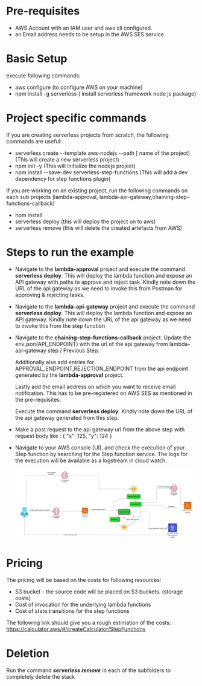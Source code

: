 # Pre-requisites

- AWS Account with an IAM user and aws cli configured.
- an Email address needs to be setup in the AWS SES service.

# Basic Setup

execute following commands:

- aws configure (to configure AWS on your machine)
- npm install -g serverless ( install serverless framework node js package)

# Project specific commands

If you are creating serverless projects from scratch, the following commands are useful:

- serverless create --template aws-nodejs --path [ name of the project] (This will create a new serverless project)
- npm init -y (This will initialize the nodejs project)
- npm install --save-dev serverless-step-functions (This will add a dev dependency for step functions plugin)

If you are working on an existing project, run the following commands on each sub projects (lambda-approval,
lambda-api-gateway,chaining-step-functions-callback)

- npm install 
- serverless deploy (this will deploy the project on to aws)
- serverless remove (this will delete the created artefacts from AWS)

# Steps to run the example

- Navigate to the **lambda-approval** project and execute the command **serverless deploy**.
  This will deploy the lambda function and expose an API gateway with paths to approve and reject task. Kindly note down the URL of the api gateway as we need to invoke this from Postman for approving & rejecting tasks.

- Navigate to the **lambda-api-gateway** project and execute the command **serverless deploy**.
  This will deploy the lambda function and expose an API gateway. Kindly note down the URL of the api gateway as we need to invoke this from the step function

- Navigate to the **chaining-step-functions-callback** project.
  Update the env.json(API_ENDPOINT) with the url of the api gateway from lambda-api-gateway step / Previous Step.

  Additionally also add entries for APPROVAL_ENDPOINT,REJECTION_ENDPOINT from the api endpoint generated by the **lambda-approval** project.

  Lastly add the email address on which you want to receive email notification. This has to be pre-registered on AWS SES as mentioned in the pre-requisites.

  Execute the command **serverless deploy**.
  Kindly note down the URL of the api gateway generated from this step.

- Make a post request to the api gateway url from the above step with request body like :
  {
  "x": 125,
  "y": 124
  }

- Navigate to your AWS console (UI), and check the execution of your Step function by searching for the Step function service.
  The logs for the execution will be available as a logstream in cloud watch.

  ![Alt text](aws_step_functions.png?raw=true 'Step function execution')

# Pricing

The pricing will be based on the costs for following resources:

- S3 bucket - the source code will be placed on S3 buckets. (storage costs)
- Cost of invocation for the underlying lambda functions
- Cost of state transitions for the step functions

The following link should give you a rough estimation of the costs: https://calculator.aws/#/createCalculator/StepFunctions

# Deletion

Run the command **_serverless remove_** in each of the subfolders to completely delete the stack
